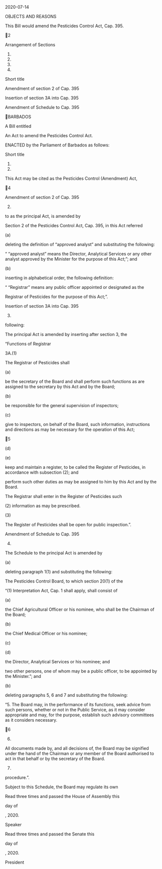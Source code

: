 2020-07-14

OBJECTS AND REASONS

This Bill would amend the Pesticides Control Act, Cap. 395.

2

Arrangement of Sections

1.

2.

3.

4.

Short title

Amendment of section 2 of Cap. 395

Insertion of section 3A into Cap. 395

Amendment of Schedule to Cap. 395

BARBADOS

A Bill entitled

An Act to amend the Pesticides Control Act.

ENACTED by the Parliament of Barbados as follows:

Short title

1.
2020.

This Act may be cited as the Pesticides Control (Amendment) Act,

4

Amendment of section 2 of Cap. 395

2.
to as the principal Act, is amended by

Section 2 of the Pesticides Control Act, Cap. 395, in this Act referred

(a)

deleting  the  definition  of  “approved  analyst”  and  substituting  the
following:

“ “approved analyst” means the Director, Analytical Services or any
other  analyst  approved  by  the  Minister  for  the  purpose  of  this
Act;”; and

(b)

inserting in alphabetical order, the following definition:

“ “Registrar” means any public officer appointed or designated as the

Registrar of Pesticides for the purpose of this Act;”.

Insertion of section 3A into Cap. 395

3.
following:

The  principal  Act  is  amended  by  inserting  after  section  3,  the

“Functions of Registrar

3A.(1)

The Registrar of Pesticides shall

(a)

be the secretary of the Board and shall perform such functions
as are assigned to the secretary by this Act and by the Board;

(b)

be responsible for the general supervision of inspectors;

(c)

give to inspectors, on behalf of the Board, such information,
instructions  and  directions  as  may  be  necessary  for  the
operation of this Act;

5

(d)

(e)

keep  and  maintain  a  register,  to  be  called  the  Register  of
Pesticides, in accordance with subsection (2); and

perform such other duties as may be assigned to him by this
Act and by the Board.

The  Registrar  shall  enter  in  the  Register  of  Pesticides  such

(2)
information as may be prescribed.

(3)

The Register of Pesticides shall be open for public inspection.”.

Amendment of Schedule to Cap. 395

4.

The Schedule to the principal Act is amended by

(a)

deleting paragraph 1(1) and substituting the following:

The  Pesticides  Control  Board,  to  which  section  20(1)  of  the

“(1)
Interpretation Act, Cap. 1 shall apply, shall consist of

(a)

the Chief Agricultural Officer or his nominee, who shall be
the Chairman of the Board;

(b)

the Chief Medical Officer or his nominee;

(c)

(d)

the Director, Analytical Services or his nominee; and

two other persons, one of whom may be a public officer, to
be appointed by the Minister.”; and

(b)

deleting paragraphs 5, 6 and 7 and substituting the following:

“5.
The Board may, in the performance of its functions, seek
advice from such persons, whether or not in the Public Service, as it
may  consider  appropriate  and  may,  for  the  purpose,  establish  such
advisory committees as it considers necessary.

6

6.
All documents made by, and all decisions of, the Board may
be signified under the hand of the Chairman or any member of the Board
authorised to act in that behalf or by the secretary of the Board.

7.
procedure.”.

Subject  to  this  Schedule,  the  Board  may  regulate  its  own

Read three times and passed the House of Assembly this

day of

, 2020.

Speaker

Read three times and passed the Senate this

day of

, 2020.

President


